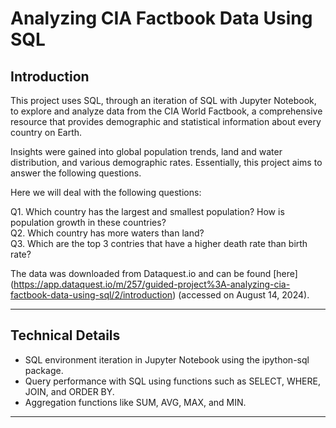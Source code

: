 # Analyzing CIA Factbook Data Using SQL

## Introduction

This project uses SQL, through an iteration of SQL with Jupyter Notebook, to explore 
and analyze data from the CIA World Factbook, a comprehensive resource that provides 
demographic and statistical information about every country on Earth.

Insights were gained into global population trends, land and water distribution, and 
various demographic rates. Essentially, this project aims to answer the following questions.

Here we will deal with the following questions: 

Q1. Which country has the largest and smallest population? How is population growth in these countries?  
Q2. Which country has more waters than land?  
Q3. Which are the top 3 contries that have a higher death rate than birth rate?

The data was downloaded from Dataquest.io and can be found [here]
(https://app.dataquest.io/m/257/guided-project%3A-analyzing-cia-factbook-data-using-sql/2/introduction)
 (accessed on August 14, 2024).

---
## Technical Details

- SQL environment iteration in Jupyter Notebook using the ipython-sql package.
- Query performance with SQL using functions such as SELECT, WHERE, JOIN, and ORDER BY.
- Aggregation functions like SUM, AVG, MAX, and MIN.

---
## Dependency Versions

You can import the Python environment in Anaconda using the python_env.yaml file.

